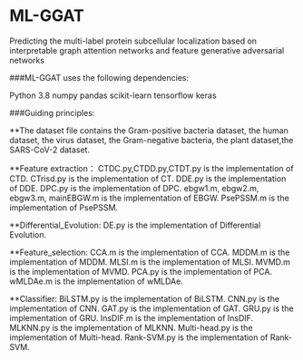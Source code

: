# ML-GGAT
Predicting the multi-label protein subcellular localization based on interpretable graph attention networks and feature generative adversarial networks

###ML-GGAT uses the following dependencies:

Python 3.8 numpy pandas scikit-learn tensorflow keras

###Guiding principles:

**The dataset file contains the Gram-positive bacteria dataset, the human dataset, the virus dataset, the Gram-negative bacteria, the plant dataset,the SARS-CoV-2 dataset.

**Feature extraction： CTDC.py,CTDD.py,CTDT.py is the implementation of CTD. CTrisd.py is the implementation of CT. DDE.py is the implementation of DDE. DPC.py is the implementation of DPC. ebgw1.m, ebgw2.m, ebgw3.m, mainEBGW.m is the implementation of EBGW. PsePSSM.m is the implementation of PsePSSM.

**Differential_Evolution: DE.py is the implementation of Differential Evolution.

**Feature_selection: CCA.m is the implementation of CCA. MDDM.m is the implementation of MDDM. MLSI.m is the implementation of MLSI. MVMD.m is the implementation of MVMD. PCA.py is the implementation of PCA. wMLDAe.m is the implementation of wMLDAe.

**Classifier: BiLSTM.py is the implementation of BiLSTM. CNN.py is the implementation of CNN. GAT.py is the implementation of GAT. GRU.py is the implementation of GRU. InsDIF.m is the implementation of InsDIF. MLKNN.py is the implementation of MLKNN. Multi-head.py is the implementation of Multi-head. Rank-SVM.py is the implementation of Rank-SVM. 
